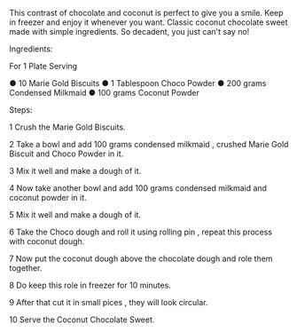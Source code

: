 This contrast of chocolate and coconut is perfect to give you a smile.  Keep in freezer and enjoy it whenever you want. Classic coconut chocolate sweet made with simple ingredients. So decadent, you just can't say no!


Ingredients:


For 1 Plate Serving

● 10 Marie Gold Biscuits
● 1 Tablespoon Choco Powder
● 200 grams Condensed Milkmaid
● 100 grams Coconut Powder


Steps:


1 Crush the Marie Gold Biscuits.

2 Take a bowl and add 100 grams condensed milkmaid , crushed 
  Marie Gold Biscuit and Choco Powder in it.

3 Mix it well and make a dough of it.

4 Now take another bowl and add 100 grams condensed milkmaid
  and coconut powder in it.

5 Mix it well and make a dough of it.

6 Take the Choco dough and roll it using rolling pin , repeat this
  process with coconut dough.

7 Now put the coconut dough above the chocolate dough and role 
  them together.

8 Do keep this role in freezer for 10 minutes.

9 After that cut it in small pices , they will look circular.

10 Serve the Coconut Chocolate Sweet.

